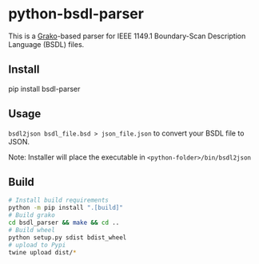 # python-bsdl-parser

This is a [Grako][Grako]-based parser for IEEE 1149.1 Boundary-Scan Description
Language (BSDL) files.

## Install

pip install bsdl-parser

## Usage

`bsdl2json bsdl_file.bsd > json_file.json` to convert your BSDL file to JSON.

Note: Installer will place the executable in `<python-folder>/bin/bsdl2json`

## Build

```sh
# Install build requirements
python -m pip install ".[build]"
# Build grako
cd bsdl_parser && make && cd ..
# Build wheel
python setup.py sdist bdist_wheel
# upload to Pypi
twine upload dist/*
```

[Grako]: https://pypi.python.org/pypi/grako